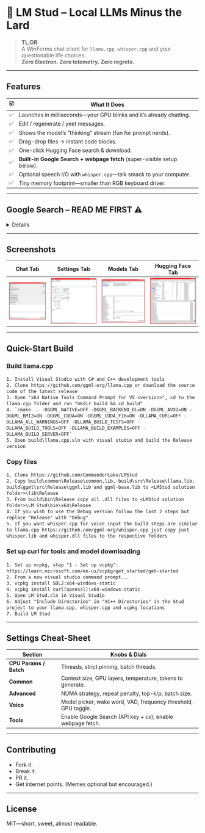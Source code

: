﻿# 🦙 LM Stud – Local LLMs Minus the Lard

> **TL;DR**  
> A WinForms chat client for `llama.cpp`, `whisper.cpp` and your questionable life choices.  
> **Zero Electron. Zero telemetry. Zero regrets.**

---

## Features

| ☑️ | What It Does |
| --- | --- |
| ✅ | Launches in milliseconds—your GPU blinks and it’s already chatting. |
| ✅ | Edit / regenerate / yeet messages. |
| ✅ | Shows the model’s “thinking” stream (fun for prompt nerds). |
| ✅ | Drag-drop files → instant code blocks. |
| ✅ | One-click Hugging Face search & download. |
| ✅ | **Built-in Google Search + webpage fetch** (super-visible setup below). |
| ✅ | Optional speech I/O with `whisper.cpp`—talk smack to your computer. |
| ✅ | Tiny memory footprint—smaller than RGB keyboard driver. |

---

## Google Search – **READ ME FIRST** ⚠️
<details>

```text
1)  Grab an API key
    https://console.cloud.google.com/apis/dashboard
    → new project → enable “Custom Search API” → copy the key.

2)  Create a Search Engine ID
    https://programmablesearchengine.google.com/controlpanel/overview
    → “Add” → “Search the entire web” → grab the cx ID.

3)  Paste both values in  Settings → Google Search Tool.
    Congrats—~100 free queries per day. Abuse responsibly.
```
</details>

---

## Screenshots

|             Chat Tab            |               Settings Tab              |              Models Tab             |                Hugging Face Tab               |
| :-----------------------------: | :-------------------------------------: | :---------------------------------: | :-------------------------------------------: |
| ![Chat](./screenshots/Chat.PNG) | ![Settings](./screenshots/Settings.PNG) | ![Models](./screenshots/Models.PNG) | ![Huggingface](./screenshots/Huggingface.PNG) |

---

## Quick-Start Build

### Build llama.cpp
```text
1. Install Visual Studio with C# and C++ development tools
2. Clone https://github.com/ggml-org/llama.cpp or download the source code of the latest release
3. Open "x64 Native Tools Command Prompt for VS <version>", cd to the llama.cpp folder and run "mkdir build && cd build"
4. `cmake .. -DGGML_NATIVE=OFF -DGGML_BACKEND_DL=ON -DGGML_AVX2=ON -DGGML_BMI2=ON -DGGML_CUDA=ON -DGGML_CUDA_F16=ON -DLLAMA_CURL=OFF -DLLAMA_ALL_WARNINGS=OFF -DLLAMA_BUILD_TESTS=OFF -DLLAMA_BUILD_TOOLS=OFF -DLLAMA_BUILD_EXAMPLES=OFF -DLLAMA_BUILD_SERVER=OFF`
5. Open build\llama.cpp.sln with visual studio and build the Release version
```
### Copy files
```text
1. Clone https://github.com/CommanderLake/LMStud
2. Copy build\common\Release\common.lib, build\src\Release\llama.lib, build\ggml\src\Release\ggml.lib and ggml-base.lib to <LMStud solution folder>\lib\Release
3. From build\bin\Release copy all .dll files to <LMStud solution folder>\LM Stud\bin\x64\Release
4. If you wish to use the Debug version follow the last 2 steps but replace "Release" with "Debug"
5. If you want whisper.cpp for voice input the build steps are similar to llama.cpp https://github.com/ggml-org/whisper.cpp just copy just whisper.lib and whisper.dll files to the respective folders
```
### Set up curl for tools and model downloading
```text
1. Set up vcpkg, step "1 - Set up vcpkg": https://learn.microsoft.com/en-us/vcpkg/get_started/get-started
2. From a new visual studio command prompt...
3. vcpkg install SDL2:x64-windows-static
4. vcpkg install curl[openssl]:x64-windows-static
5. Open LM Stud.sln in Visual Studio
6. Adjust "Include Directories" in "VC++ Directories" in the Stud project to your llama.cpp, whisper.cpp and vcpkg locations
7. Build LM Stud
```

---

## Settings Cheat-Sheet

| Section                | Knobs & Dials                                                  |
| ---------------------- | -------------------------------------------------------------- |
| **CPU Params / Batch** | Threads, strict pinning, batch threads.                        |
| **Common**             | Context size, GPU layers, temperature, tokens to generate.     |
| **Advanced**           | NUMA strategy, repeat penalty, top-k/p, batch size.            |
| **Voice**              | Model picker, wake word, VAD, frequency threshold, GPU toggle. |
| **Tools**              | Enable Google Search (API key + cx), enable webpage fetch.     |

---

## Contributing

* Fork it.
* Break it.
* PR it.
* Get internet points.
  (Memes optional but encouraged.)

---

## License

MIT—short, sweet, almost readable.
